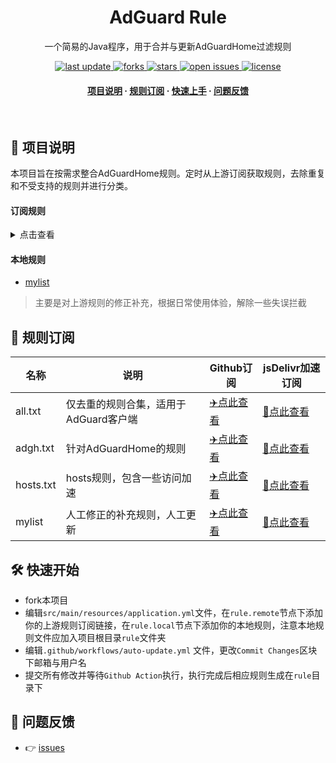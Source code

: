 <div align="center">
<h1>AdGuard Rule</h1>
  <p>
    一个简易的Java程序，用于合并与更新AdGuardHome过滤规则
  </p>
<!-- Badges -->
<p>
  <a href="https://github.com/fordes123/adg-rule">
    <img src="https://img.shields.io/github/last-commit/fordes123/adg-rule?style=flat-square" alt="last update" />
  </a>
  <a href="https://github.com/fordes123/adg-rule">
    <img src="https://img.shields.io/github/forks/fordes123/adg-rule?style=flat-square" alt="forks" />
  </a>
  <a href="https://github.com/fordes123/adg-rule">
    <img src="https://img.shields.io/github/stars/fordes123/adg-rule?style=flat-square" alt="stars" />
  </a>
  <a href="https://github.com/fordes123/adg-rule/issues/">
    <img src="https://img.shields.io/github/issues/fordes123/adg-rule?style=flat-square" alt="open issues" />
  </a>
  <a href="https://github.com/fordes123/adg-rule">
    <img src="https://img.shields.io/github/license/fordes123/adg-rule?style=flat-square" alt="license" />
  </a>
</p>

<h4>
    <a href="#a">项目说明</a>
  <span> · </span>
    <a href="#b">规则订阅</a>
  <span> · </span>
    <a href="#c">快速上手</a>
  <span> · </span>
    <a href="#d">问题反馈</a>
  </h4>
</div>

<br />

<h2 id="a">📔 项目说明</h2>

本项目旨在按需求整合AdGuardHome规则。定时从上游订阅获取规则，去除重复和不受支持的规则并进行分类。

#### 订阅规则

<details>
<summary>点击查看</summary>
<ul>
    <li><a href="https://github.com/hoshsadiq/adblock-nocoin-list/">adblock-nocoin-list</a></li>
    <li><a href="https://github.com/durablenapkin/scamblocklist">Scam Blocklist</a></li>
    <li><a href="https://someonewhocares.org/hosts/zero/hosts">Dan Pollock's List</a></li>
    <li><a href="https://cdn.jsdelivr.net/gh/AdguardTeam/FiltersRegistry/filters/filter_15_DnsFilter/filter.txt">AdGuard DNS filter</a></li>
    <li><a href="https://pgl.yoyo.org/adservers/serverlist.php?hostformat=adblockplus&showintro=1&mimetype=plaintext">Peter Lowe's List</a></li>
    <li><a href="https://abp.oisd.nl/basic/">OISD Blocklist Basic</a></li>
    <li><a href="https://adaway.org/hosts.txt">AdAway Default Blocklist</a></li>
    <li><a href="https://github.com/crazy-max/WindowsSpyBlocker">WindowsSpyBlocker</a></li>
    <li><a href="https://github.com/o0HalfLife0o/list">HalfLife（pc）</a></li>
    <li><a href="https://github.com/banbendalao/ADgk">Adgk</a></li>
    <li><a href="https://github.com/VeleSila/yhosts">yhosts</a></li>
    <li><a href="https://github.com/pboymt/Steam520">Steam Hosts</a></li>
    <li><a href="https://github.com/521xueweihan/GitHub520">Github520</a></li>
    <li><a href="https://onedrive-hosts.learningman.top/">OneDrive Hosts</a></li> 
    <li><a href="https://github.com/privacy-protection-tools/anti-AD">anti-AD(AdGuardHome)</a></li> 
</ul>
</details>

#### 本地规则

- [mylist](#)
>主要是对上游规则的修正补充，根据日常使用体验，解除一些失误拦截

<h2 id="b">🎯 规则订阅</h2>

| 名称       | 说明                               | Github订阅                                                                            | jsDelivr加速订阅                                                             |
|---------- |------------------------------------|-------------------------------------------------------------------------------------|--------------------------------------------------------------------------|
| all.txt   | 仅去重的规则合集，适用于AdGuard客户端| [✈️点此查看](https://raw.githubusercontent.com/fordes123/adg-rule/main/rule/all.txt) | [🚀点此查看](https://cdn.jsdelivr.net/gh/fordes123/adg-rule/rule/all.txt)           |
| adgh.txt  | 针对AdGuardHome的规则              | [✈️点此查看](https://raw.githubusercontent.com/fordes123/adg-rule/main/rule/adgh.txt) | [🚀点此查看](https://cdn.jsdelivr.net/gh/fordes123/adg-rule/rule/adgh.txt)   |
| hosts.txt | hosts规则，包含一些访问加速         | [✈️点此查看](https://raw.githubusercontent.com/fordes123/adg-rule/main/rule/hosts.txt)  | [🚀点此查看](https://cdn.jsdelivr.net/gh/fordes123/adg-rule/rule/hosts.txt)  |
| mylist    | 人工修正的补充规则，人工更新         | [✈️点此查看](https://raw.githubusercontent.com/fordes123/adg-rule/main/rule/mylist.txt) | [🚀点此查看](https://cdn.jsdelivr.net/gh/fordes123/adg-rule/rule/mylist.txt) |

<h2 id="c">🛠️ 快速开始</h2>

- fork本项目
- 编辑`src/main/resources/application.yml`文件，在`rule.remote`节点下添加你的上游规则订阅链接，在`rule.local`节点下添加你的本地规则，注意本地规则文件应加入项目根目录`rule`文件夹
- 编辑`.github/workflows/auto-update.yml` 文件，更改`Commit Changes`区块下邮箱与用户名
- 提交所有修改并等待`Github Action`执行，执行完成后相应规则生成在`rule`目录下

<h2 id="d">💬 问题反馈</h2>

- 👉 [issues](https://github.com/fordes123/adg-rule/issues)
